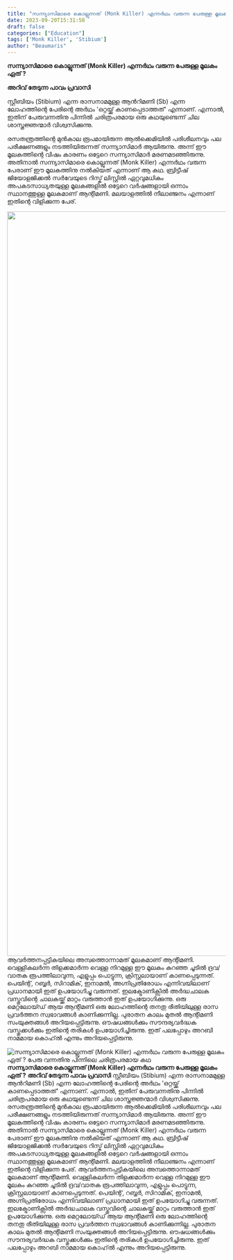 ```yaml
---
title: "സന്ന്യാസിമാരെ കൊല്ലുന്നത് (Monk Killer) എന്നർഥം വരുന്ന പേരുള്ള മൂലകം ഏത് ? പേരു വന്നതിനു പിന്നിലെ ചരിത്രപരമായ കഥ"
date: 2023-09-20T15:31:58
draft: false
categories: ["Education"]
tags: ['Monk Killer', 'Stibium']
author: "Beaumaris"
---
```


<strong>സന്ന്യാസിമാരെ കൊല്ലുന്നത് (Monk Killer) എന്നർഥം വരുന്ന പേരുള്ള മൂലകം ഏത് ?</strong>

<strong>അറിവ് തേടുന്ന പാവം പ്രവാസി</strong>

സ്റ്റീബിയം (Stibium) എന്ന രാസനാമമുള്ള ആൻറിമണി (Sb) എന്ന ലോഹത്തിന്റെ പേരിന്റെ അർഥം 'ഒറ്റയ്ക്ക് കാണപ്പെടാത്തത്' എന്നാണ്. എന്നാൽ, ഇതിന് പേരുവന്നതിനു പിന്നിൽ ചരിത്രപരമായ ഒരു കഥയുണ്ടെന്ന് ചില ശാസ്ത്രജ്ഞന്മാർ വിശ്വസിക്കുന്നു.

രസതന്ത്രത്തിന്റെ മുൻകാല രൂപമായിരുന്ന ആൽക്കെമിയിൽ പരിശീലനവും പല പരീക്ഷണങ്ങളും നടത്തിയിരുന്നത് സന്ന്യാസിമാർ ആയിരുന്നു. അന്ന് ഈ മൂലകത്തിന്റെ വിഷം കാരണം ഒട്ടേറെ സന്ന്യാസിമാർ മരണമടഞ്ഞിരുന്നു. അതിനാൽ സന്ന്യാസിമാരെ കൊല്ലുന്നത് (Monk Killer) എന്നർഥം വരുന്ന പേരാണ് ഈ മൂലകത്തിനു നൽകിയത് എന്നാണ് ആ കഥ. ബ്രിട്ടീഷ് ജിയോളജിക്കൽ സർവേയുടെ റിസ്ക് ലിസ്റ്റിൽ ഏറ്റവുമധികം അപകടസാധ്യതയുള്ള മൂലകങ്ങളിൽ ഒട്ടേറെ വർഷങ്ങളായി ഒന്നാം സ്ഥാനത്തുള്ള മൂലകമാണ് ആന്റിമണി. മലയാളത്തിൽ നീലാഞ്ജനം എന്നാണ് ഇതിന്റെ വിളിക്കുന്ന പേര്.

<img class="size-full wp-image-421109 aligncenter" src="https://cdn.boolokam.com/articles/2023/09/dfffgggg.jpg" alt="" width="2048" height="1713" />ആവർത്തനപ്പട്ടികയിലെ അമ്പത്തൊന്നാമത് മൂലകമാണ്‌ ആന്റിമണി. വെള്ളികലർന്ന തിളക്കമാർന്ന വെള്ള നിറമുള്ള ഈ മൂലകം കുറഞ്ഞ ചൂടിൽ ദ്രവ/വാതക രൂപത്തിലാവുന്ന, എളുപ്പം പൊട്ടുന്ന, ക്രിസ്റ്റലായാണ്‌ കാണപ്പെടുന്നത്. പെയിന്റ്, റബ്ബർ, സിറാമിക്, ഇനാമൽ, അഗ്നിപ്രതിരോധം എന്നിവയിലാണ്‌ പ്രധാനമായി ഇത് ഉപയോഗിച്ചു വരുന്നത്. ഇലക്ട്രോണിക്സിൽ അർദ്ധചാലക വസ്തുവിന്റെ ചാലകയ്ക്ക് മാറ്റം വരുത്താൻ ഇത് ഉപയോഗിക്കുന്നു. ഒരു മെറ്റലോയ്ഡ് ആയ ആന്റിമണി ഒരു ലോഹത്തിന്റെ തനതു രീതിയിലുള്ള രാസ പ്രവർത്തന സ്വഭാവങ്ങൾ കാണിക്കുന്നില്ല. പുരാതന കാലം മുതൽ ആന്റിമണി സംയുക്തങ്ങൾ അറിയപ്പെട്ടിരുന്നു. ഔഷധങ്ങൾക്കും സൗന്ദര്യവർദ്ധക വസ്തുക്കൾക്കും ഇതിന്റെ തരികൾ ഉപയോഗിച്ചിരുന്നു. ഇത് പലപ്പോഴും അറബി നാമമായ കൊഹ്ൽ എന്നും അറിയപ്പെട്ടിരുന്നു.


![സന്ന്യാസിമാരെ കൊല്ലുന്നത് (Monk Killer) എന്നർഥം വരുന്ന പേരുള്ള മൂലകം ഏത് ? പേരു വന്നതിനു പിന്നിലെ ചരിത്രപരമായ കഥ](https://cdn.boolokam.com/articles/2023/09/dfffgggg.jpg)**സന്ന്യാസിമാരെ കൊല്ലുന്നത് (Monk Killer) എന്നർഥം വരുന്ന പേരുള്ള മൂലകം ഏത് ?** **അറിവ് തേടുന്ന പാവം പ്രവാസി** സ്റ്റീബിയം (Stibium) എന്ന രാസനാമമുള്ള ആൻറിമണി (Sb) എന്ന ലോഹത്തിന്റെ പേരിന്റെ അർഥം 'ഒറ്റയ്ക്ക് കാണപ്പെടാത്തത്' എന്നാണ്. എന്നാൽ, ഇതിന് പേരുവന്നതിനു പിന്നിൽ ചരിത്രപരമായ ഒരു കഥയുണ്ടെന്ന് ചില ശാസ്ത്രജ്ഞന്മാർ വിശ്വസിക്കുന്നു. രസതന്ത്രത്തിന്റെ മുൻകാല രൂപമായിരുന്ന ആൽക്കെമിയിൽ പരിശീലനവും പല പരീക്ഷണങ്ങളും നടത്തിയിരുന്നത് സന്ന്യാസിമാർ ആയിരുന്നു. അന്ന് ഈ മൂലകത്തിന്റെ വിഷം കാരണം ഒട്ടേറെ സന്ന്യാസിമാർ മരണമടഞ്ഞിരുന്നു. അതിനാൽ സന്ന്യാസിമാരെ കൊല്ലുന്നത് (Monk Killer) എന്നർഥം വരുന്ന പേരാണ് ഈ മൂലകത്തിനു നൽകിയത് എന്നാണ് ആ കഥ. ബ്രിട്ടീഷ് ജിയോളജിക്കൽ സർവേയുടെ റിസ്ക് ലിസ്റ്റിൽ ഏറ്റവുമധികം അപകടസാധ്യതയുള്ള മൂലകങ്ങളിൽ ഒട്ടേറെ വർഷങ്ങളായി ഒന്നാം സ്ഥാനത്തുള്ള മൂലകമാണ് ആന്റിമണി. മലയാളത്തിൽ നീലാഞ്ജനം എന്നാണ് ഇതിന്റെ വിളിക്കുന്ന പേര്. ആവർത്തനപ്പട്ടികയിലെ അമ്പത്തൊന്നാമത് മൂലകമാണ്‌ ആന്റിമണി. വെള്ളികലർന്ന തിളക്കമാർന്ന വെള്ള നിറമുള്ള ഈ മൂലകം കുറഞ്ഞ ചൂടിൽ ദ്രവ/വാതക രൂപത്തിലാവുന്ന, എളുപ്പം പൊട്ടുന്ന, ക്രിസ്റ്റലായാണ്‌ കാണപ്പെടുന്നത്. പെയിന്റ്, റബ്ബർ, സിറാമിക്, ഇനാമൽ, അഗ്നിപ്രതിരോധം എന്നിവയിലാണ്‌ പ്രധാനമായി ഇത് ഉപയോഗിച്ചു വരുന്നത്. ഇലക്ട്രോണിക്സിൽ അർദ്ധചാലക വസ്തുവിന്റെ ചാലകയ്ക്ക് മാറ്റം വരുത്താൻ ഇത് ഉപയോഗിക്കുന്നു. ഒരു മെറ്റലോയ്ഡ് ആയ ആന്റിമണി ഒരു ലോഹത്തിന്റെ തനതു രീതിയിലുള്ള രാസ പ്രവർത്തന സ്വഭാവങ്ങൾ കാണിക്കുന്നില്ല. പുരാതന കാലം മുതൽ ആന്റിമണി സംയുക്തങ്ങൾ അറിയപ്പെട്ടിരുന്നു. ഔഷധങ്ങൾക്കും സൗന്ദര്യവർദ്ധക വസ്തുക്കൾക്കും ഇതിന്റെ തരികൾ ഉപയോഗിച്ചിരുന്നു. ഇത് പലപ്പോഴും അറബി നാമമായ കൊഹ്ൽ എന്നും അറിയപ്പെട്ടിരുന്നു.

